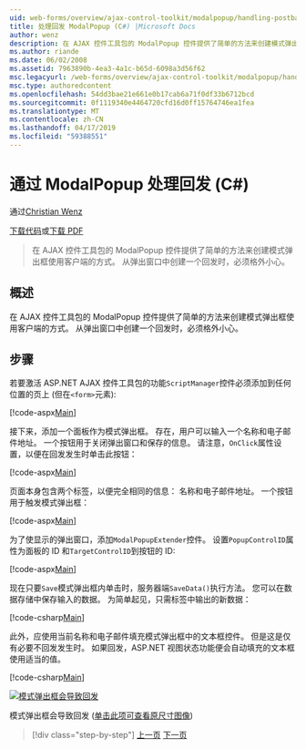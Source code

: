 ```yaml
---
uid: web-forms/overview/ajax-control-toolkit/modalpopup/handling-postbacks-from-a-modalpopup-cs
title: 处理回发 ModalPopup (C#) |Microsoft Docs
author: wenz
description: 在 AJAX 控件工具包的 ModalPopup 控件提供了简单的方法来创建模式弹出框使用客户端的方式。 Pos 时，必须格外谨慎处理...
ms.author: riande
ms.date: 06/02/2008
ms.assetid: 7963890b-4ea3-4a1c-b65d-6098a3d56f62
msc.legacyurl: /web-forms/overview/ajax-control-toolkit/modalpopup/handling-postbacks-from-a-modalpopup-cs
msc.type: authoredcontent
ms.openlocfilehash: 54dd3bae21e661e0b17cab6a71f0df33b6712bcd
ms.sourcegitcommit: 0f1119340e4464720cfd16d0ff15764746ea1fea
ms.translationtype: MT
ms.contentlocale: zh-CN
ms.lasthandoff: 04/17/2019
ms.locfileid: "59388551"
---
```

# <a name="handling-postbacks-from-a-modalpopup-c"></a>通过 ModalPopup 处理回发 (C#)

通过[Christian Wenz](https://github.com/wenz)

[下载代码](http://download.microsoft.com/download/2/4/0/24052038-f942-4336-905b-b60ae56f0dd5/ModalPopup3.cs.zip)或[下载 PDF](http://download.microsoft.com/download/b/6/a/b6ae89ee-df69-4c87-9bfb-ad1eb2b23373/modalpopup3CS.pdf)

> 在 AJAX 控件工具包的 ModalPopup 控件提供了简单的方法来创建模式弹出框使用客户端的方式。 从弹出窗口中创建一个回发时，必须格外小心。


## <a name="overview"></a>概述

在 AJAX 控件工具包的 ModalPopup 控件提供了简单的方法来创建模式弹出框使用客户端的方式。 从弹出窗口中创建一个回发时，必须格外小心。

## <a name="steps"></a>步骤

若要激活 ASP.NET AJAX 控件工具包的功能`ScriptManager`控件必须添加到任何位置的页上 (但在`<form>`元素):

[!code-aspx[Main](handling-postbacks-from-a-modalpopup-cs/samples/sample1.aspx)]

接下来，添加一个面板作为模式弹出框。 存在，用户可以输入一个名称和电子邮件地址。 一个按钮用于关闭弹出窗口和保存的信息。 请注意，`OnClick`属性设置，以便在回发发生时单击此按钮：

[!code-aspx[Main](handling-postbacks-from-a-modalpopup-cs/samples/sample2.aspx)]

页面本身包含两个标签，以便完全相同的信息： 名称和电子邮件地址。 一个按钮用于触发模式弹出框：

[!code-aspx[Main](handling-postbacks-from-a-modalpopup-cs/samples/sample3.aspx)]

为了使显示的弹出窗口，添加`ModalPopupExtender`控件。 设置`PopupControlID`属性为面板的 ID 和`TargetControlID`到按钮的 ID:

[!code-aspx[Main](handling-postbacks-from-a-modalpopup-cs/samples/sample4.aspx)]

现在只要`Save`模式弹出框内单击时，服务器端`SaveData()`执行方法。 您可以在数据存储中保存输入的数据。 为简单起见，只需标签中输出的新数据：

[!code-csharp[Main](handling-postbacks-from-a-modalpopup-cs/samples/sample5.cs)]

此外，应使用当前名称和电子邮件填充模式弹出框中的文本框控件。 但是这是仅有必要不回发发生时。 如果回发，ASP.NET 视图状态功能便会自动填充的文本框使用适当的值。

[!code-csharp[Main](handling-postbacks-from-a-modalpopup-cs/samples/sample6.cs)]


[![模式弹出框会导致回发](handling-postbacks-from-a-modalpopup-cs/_static/image2.png)](handling-postbacks-from-a-modalpopup-cs/_static/image1.png)

模式弹出框会导致回发 ([单击此项可查看原尺寸图像](handling-postbacks-from-a-modalpopup-cs/_static/image3.png))

> [!div class="step-by-step"]
> [上一页](using-modalpopup-with-a-repeater-control-cs.md)
> [下一页](positioning-a-modalpopup-cs.md)
